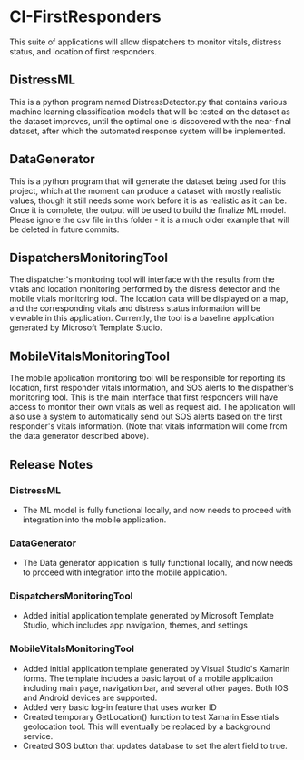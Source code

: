 # CI-FirstResponders
This suite of applications will allow dispatchers to monitor vitals, distress status, and location of first responders.

## DistressML
This is a python program named DistressDetector.py that contains various machine learning classification models that will be tested on the dataset as the dataset improves, until the optimal one is discovered with the near-final dataset, after which the automated response system will be implemented.

## DataGenerator
This is a python program that will generate the dataset being used for this project, which at the moment can produce a dataset with mostly realistic values, though it still needs some work before it is as realistic as it can be. Once it is complete, the output will be used to build the finalize ML model. Please ignore the csv file in this folder - it is a much older example that will be deleted in future commits.

## DispatchersMonitoringTool
The dispatcher's monitoring tool will interface with the results from the vitals and location monitoring performed by the disress detector and the mobile vitals monitoring tool. The location data will be displayed on a map, and the corresponding vitals and distress status information will be viewable in this application. Currently, the tool is a baseline application generated by Microsoft Template Studio.

## MobileVitalsMonitoringTool
The mobile application monitoring tool will be responsible for reporting its location, first responder vitals information, and SOS alerts to the dispather's monitoring tool. This is the main interface that first responders will have access to monitor their own vitals as well as request aid. The application will also use a system to automatically send out SOS alerts based on the first responder's vitals information. (Note that vitals information will come from the data generator described above).

## Release Notes
### DistressML
* The ML model is fully functional locally, and now needs to proceed with integration into the mobile application.
### DataGenerator
* The Data generator application is fully functional locally, and now needs to proceed with integration into the mobile application.
### DispatchersMonitoringTool
* Added initial application template generated by Microsoft Template Studio, which includes app navigation, themes, and settings

### MobileVitalsMonitoringTool
* Added initial application template generated by Visual Studio's Xamarin forms. The template includes a basic layout of a mobile application including main page, navigation bar, and several other pages. Both IOS and Android devices are supported.
* Added very basic log-in feature that uses worker ID
* Created temporary GetLocation() function to test Xamarin.Essentials geolocation tool. This will eventually be replaced by a background service.
* Created SOS button that updates database to set the alert field to true.
